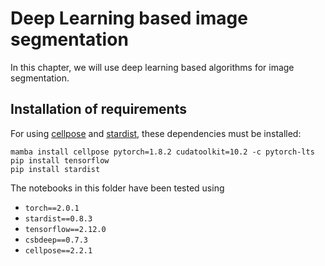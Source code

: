 # Deep Learning based image segmentation

In this chapter, we will use deep learning based algorithms for image segmentation. 

## Installation of requirements

For using [cellpose](https://cellpose.readthedocs.io/) and [stardist](https://github.com/stardist/stardist), these dependencies must be installed:

```
mamba install cellpose pytorch=1.8.2 cudatoolkit=10.2 -c pytorch-lts
pip install tensorflow
pip install stardist
```

The notebooks in this folder have been tested using 
* `torch==2.0.1`
* `stardist==0.8.3`
* `tensorflow==2.12.0`
* `csbdeep==0.7.3`
* `cellpose==2.2.1`
